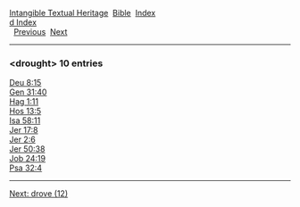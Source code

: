 [Intangible Textual Heritage](../../index)  [Bible](../index) 
[Index](index)   
[d Index](_d_)  
  [Previous](c03411)  [Next](c03413) 

------------------------------------------------------------------------

### &lt;drought&gt; 10 entries

[Deu 8:15](../kjv/deu008.htm#015)  
[Gen 31:40](../kjv/gen031.htm#040)  
[Hag 1:11](../kjv/hag001.htm#011)  
[Hos 13:5](../kjv/hos013.htm#005)  
[Isa 58:11](../kjv/isa058.htm#011)  
[Jer 17:8](../kjv/jer017.htm#008)  
[Jer 2:6](../kjv/jer002.htm#006)  
[Jer 50:38](../kjv/jer050.htm#038)  
[Job 24:19](../kjv/job024.htm#019)  
[Psa 32:4](../kjv/psa032.htm#004)  

------------------------------------------------------------------------

[Next: drove (12)](c03413)
